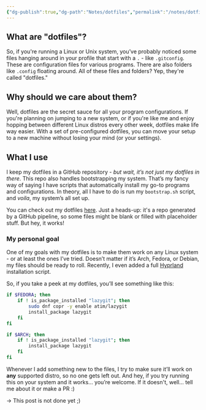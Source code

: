```yaml
---
{"dg-publish":true,"dg-path":"Notes/dotfiles","permalink":"/notes/dotfiles/","tags":["📝/🌿"],"noteIcon":"fern","created":"2025-01-05 11:33","updated":"2025-01-05 13:34"}
---
```


## What are "dotfiles"?
So, if you're running a Linux or Unix system, you’ve probably noticed some files hanging around in your profile that start with a `.` - like `.gitconfig`. These are configuration files for various programs. There are also folders like `.config` floating around. All of these files and folders? Yep, they're called "dotfiles."

## Why should we care about them?
Well, dotfiles are the secret sauce for all your program configurations. If you're planning on jumping to a new system, or if you're like me and enjoy hopping between different Linux distros every other week, dotfiles make life way easier. With a set of pre-configured dotfiles, you can move your setup to a new machine without losing your mind (or your settings).

## What I use
I keep my dotfiles in a GitHub repository - *but wait, it’s not just my dotfiles in there*. This repo also handles bootstrapping my system. That’s my fancy way of saying I have scripts that automatically install my go-to programs and configurations. In theory, all I have to do is run my `bootstrap.sh` script, and *voila*, my system’s all set up.

You can check out my dotfiles [here](https://github.com/Brazier85/dotfiles). Just a heads-up: it's a repo generated by a GitHub pipeline, so some files might be blank or filled with placeholder stuff. But hey, it works!
### My personal goal
One of my goals with my dotfiles is to make them work on any Linux system - or at least the ones I’ve tried. Doesn’t matter if it’s Arch, Fedora, or Debian, my files should be ready to roll. Recently, I even added a full [Hyprland](https://hyprland.com) installation script.

So, if you take a peek at my dotfiles, you’ll see something like this:

```bash
if $FEDORA; then
    if ! is_package_installed "lazygit"; then
        sudo dnf copr -y enable atim/lazygit
        install_package lazygit
    fi
fi

if $ARCH; then
    if ! is_package_installed "lazygit"; then
        install_package lazygit
    fi
fi
```

Whenever I add something new to the files, I try to make sure it’ll work on **any** supported distro, so no one gets left out. And hey, if you try running this on your system and it works… you’re welcome. If it doesn't, well… tell me about it or make a PR :)

-> This post is not done yet ;)